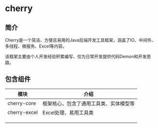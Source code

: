 # cherry

## 简介
Cherry是一个简洁、方便且易用的Java后端开发工具框架，涵盖了IO、中间件、多线程、微服务、Excel等内容。

该框架主要由个人开发经验积累编写、仅为日常开发提供代码Demon和开发思路。

## 包含组件

| 模块         | 介绍                                   |
| ------------ | -------------------------------------- |
| cherry-core  | 框架核心，包含了通用工具类、实体模型等 |
| cherry-excel | Excel处理、易用工具类                  |
|              |                                        |
|              |                                        |
|              |                                        |